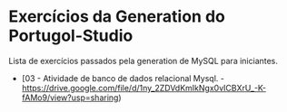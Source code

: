 # Exercícios da Generation do Portugol-Studio

Lista de exercícios passados pela generation de MySQL para iniciantes.
* [03 - Atividade de banco de dados relacional Mysql. - https://drive.google.com/file/d/1ny_2ZDVdKmIkNgx0vICBXrU_-K-fAMo9/view?usp=sharing)
